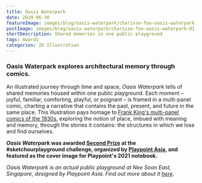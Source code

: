 ```yaml
---
title: Oasis Waterpark
date: 2020-06-30
featureImage: images/blog/oasis-waterpark/charisse-foo-oasis-waterpark-01-thumbnail-v.jpg
postImage: images/blog/oasis-waterpark/charisse-foo-oasis-waterpark-01.jpg
shortDescription: Shared memories in one public playground
tags: Awards
categories: 2D Illustration
---
```


### Oasis Waterpark explores architectural memory through comics.

An illustrated journey through time and space, _Oasis Waterpark_ tells of shared memories housed within one public playground. Each moment – joyful, familiar, comforting, playful, or poignant – is framed in a multi-panel comic, charting a narrative that contains the past, present, and future in the same place. This illustration pays homage to [Frank King's multi-panel comics of the 1930s](https://theperiodicfable.wordpress.com/comics-index-of-multi-panel-pans-by-decade/1930s-multi-panel-pans/), exploring the notion of place, imbued with meaning and memory, through the stories it contains: the structures in which we lose and find ourselves.

**_Oasis Waterpark_ was awarded [Second Prize](https://www.facebook.com/playpointasia/posts/3238293216230176) at the #sketchourplayground challenge, organized by [Playpoint Asia](https://playpoint.asia/), and featured as the cover image for Playpoint's 2021 notebook.**

_Oasis Waterpark is an actual public playground at Nee Soon East, Singapore, designed by Playpoint Asia. Find out more about it [here](https://playpoint.asia/projects/oasis-waterpark-nee-soon-east/)._
